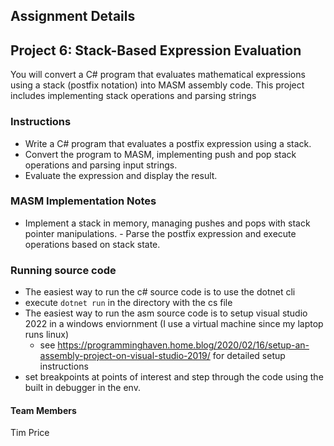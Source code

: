 ## Assignment Details
## Project 6: Stack-Based Expression Evaluation

You will convert a C# program that evaluates mathematical expressions using a stack (postfix notation) into MASM assembly code. This project includes implementing stack operations and parsing strings

### Instructions
- Write a C# program that evaluates a postfix expression using a stack.
- Convert the program to MASM, implementing push and pop stack operations and parsing input strings.
- Evaluate the expression and display the result.

### MASM Implementation Notes
- Implement a stack in memory, managing pushes and pops with stack pointer manipulations. - Parse the postfix expression and execute operations based on stack state.

### Running source code
-  The easiest way to run the c# source code is to use the dotnet cli
-  execute `dotnet run` in the directory with the cs file
-  The easiest way to run the asm source code is to setup visual studio 2022 in a windows enviornment (I use a virtual machine since my laptop runs linux)
    - see https://programminghaven.home.blog/2020/02/16/setup-an-assembly-project-on-visual-studio-2019/ for detailed setup instructions
-  set breakpoints at points of interest and step through the code using the built in debugger in the env. 

#### Team Members
Tim Price
